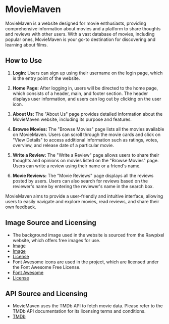 # MovieMaven

MovieMaven is a website designed for movie enthusiasts, providing comprehensive information about movies and a platform to share thoughts and reviews with other users. With a vast database of movies, including popular ones, MovieMaven is your go-to destination for discovering and learning about films.

## How to Use

1. **Login:** Users can sign up using their username on the login page, which is the entry point of the website.
   
2. **Home Page:** After logging in, users will be directed to the home page, which consists of a header, main, and footer section. The header displays user information, and users can log out by clicking on the user icon.
   
3. **About Us:** The "About Us" page provides detailed information about the MovieMaven website, including its purpose and features.
   
4. **Browse Movies:** The "Browse Movies" page lists all the movies available on MovieMaven. Users can scroll through the movie cards and click on "View Details" to access additional information such as ratings, votes, overview, and release date of a particular movie.
   
5. **Write a Review:** The "Write a Review" page allows users to share their thoughts and opinions on movies listed on the "Browse Movies" page. Users can write a review using their name or a friend's name.
   
6. **Movie Reviews:** The "Movie Reviews" page displays all the reviews posted by users. Users can also search for reviews based on the reviewer's name by entering the reviewer's name in the search box.

MovieMaven aims to provide a user-friendly and intuitive interface, allowing users to easily navigate and explore movies, read reviews, and share their own feedback.

## Image Source and Licensing

- The background image used in the website is sourced from the Rawpixel website, which offers free images for use.
- [Image](https://www.rawpixel.com/image/3297074/free-photo-image-cinema-movie-projector)
- [Image](https://www.rawpixel.com/image/868980/free-image-rawpixelcom)
- [License](https://www.rawpixel.com/services/licenses)
- Font Awesome icons are used in the project, which are licensed under the Font Awesome Free License.
- [Font Awesome](https://fontawesome.com/icons)
- [License](https://fontawesome.com/license)

## API Source and Licensing

- MovieMaven uses the TMDb API to fetch movie data. Please refer to the TMDb API documentation for its licensing terms and conditions.
- [TMDb](https://www.themoviedb.org/)


